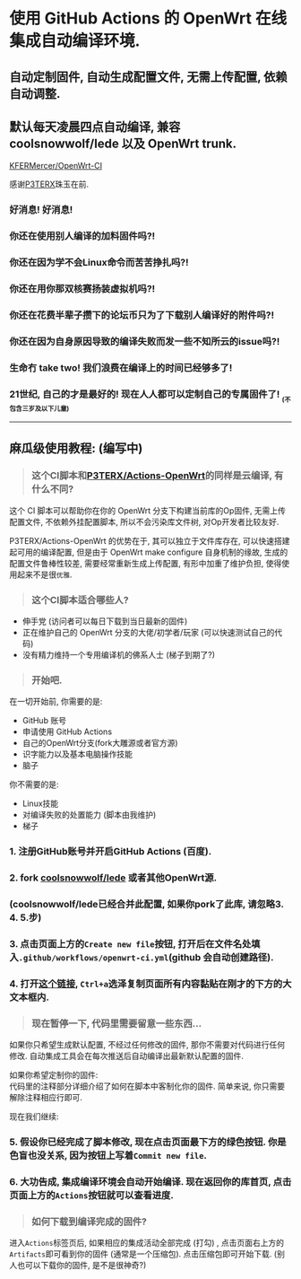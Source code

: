# 使用 GitHub Actions 的 OpenWrt 在线集成自动编译环境.

## 自动定制固件, 自动生成配置文件, 无需上传配置, 依赖自动调整.
## 默认每天凌晨四点自动编译, 兼容 coolsnowwolf/lede 以及 OpenWrt trunk.

[KFERMercer/OpenWrt-CI](https://github.com/KFERMercer/OpenWrt-CI)

感谢[P3TERX](https://github.com/P3TERX/Actions-OpenWrt)珠玉在前.

### 好消息! 好消息!
### 你还在使用别人编译的加料固件吗?!
### 你还在因为学不会Linux命令而苦苦挣扎吗?!
### 你还在用你那双核赛扬装虚拟机吗?!
### 你还在花费半辈子攒下的论坛币只为了下载别人编译好的附件吗?!
### 你还在因为自身原因导致的编译失败而发一些不知所云的issue吗?!
### 生命冇 take two! 我们浪费在编译上的时间已经够多了!
### 21世纪, 自己的才是最好的! 现在人人都可以定制自己的专属固件了! <sub><sub>(不包含三岁及以下儿童)</sub></sub>

---

## 麻瓜级使用教程: (编写中)

> ### 这个CI脚本和[P3TERX/Actions-OpenWrt](https://github.com/P3TERX/Actions-OpenWrt)的同样是云编译, 有什么不同?

这个 CI 脚本可以帮助你在你的 OpenWrt 分支下构建当前库的Op固件, 无需上传配置文件, 不依赖外挂配置脚本, 所以不会污染库文件树, 对Op开发者比较友好.

P3TERX/Actions-OpenWrt 的优势在于, 其可以独立于文件库存在, 可以快速搭建起可用的编译配置, 但是由于 OpenWrt make configure 自身机制的缘故, 生成的配置文件鲁棒性较差, 需要经常重新生成上传配置, 有形中加重了维护负担, 使得使用起来不是很`优雅`.

> ### 这个CI脚本适合哪些人?

- 伸手党 (访问者可以每日下载到当日最新的固件)
- 正在维护自己的 OpenWrt 分支的大佬/初学者/玩家 (可以快速测试自己的代码)
- 没有精力维持一个专用编译机的佛系人士 (梯子到期了?)

> ### 开始吧.

在一切开始前, 你需要的是:

- GitHub 账号
- 申请使用 GitHub Actions
- 自己的OpenWrt分支(fork大雕源或者官方源)
- 识字能力以及基本电脑操作技能
- 脑子

你不需要的是:

- Linux技能
- 对编译失败的处置能力 (脚本由我维护)
- 梯子

### 1. 注册GitHub账号并开启GitHub Actions (百度).

### 2. fork [coolsnowwolf/lede](https://github.com/coolsnowwolf/lede) 或者其他OpenWrt源.

### (coolsnowwolf/lede已经合并此配置, 如果你pork了此库, 请忽略3. 4. 5.步)

### 3. 点击页面上方的`Create new file`按钮, 打开后在文件名处填入`.github/workflows/openwrt-ci.yml`(github 会自动创建路径).

### 4. 打开[这个链接](https://raw.githubusercontent.com/KFERMercer/OpenWrt-CI/master/openwrt-ci.yml), `Ctrl+a`选泽复制页面所有内容黏贴在刚才的下方的大文本框内.

> ### 现在暂停一下, 代码里需要留意一些东西...

如果你只希望生成默认配置, 不经过任何修改的固件, 那你不需要对代码进行任何修改. 自动集成工具会在每次推送后自动编译出最新默认配置的固件.

如果你希望定制你的固件:\
代码里的注释部分详细介绍了如何在脚本中客制化你的固件. 简单来说, 你只需要解除注释相应行即可.

现在我们继续:

### 5. 假设你已经完成了脚本修改, 现在点击页面最下方的绿色按钮. 你是色盲也没关系, 因为按钮上写着`Commit new file`.

### 6. 大功告成, 集成编译环境会自动开始编译. 现在返回你的库首页, 点击页面上方的`Actions`按钮就可以查看进度.

> ### 如何下载到编译完成的固件?

进入`Actions`标签页后, 如果相应的集成活动全部完成 (打勾) , 点击页面右上方的`Artifacts`即可看到你的固件 (通常是一个压缩包). 点击压缩包即可开始下载. (别人也可以下载你的固件, 是不是很神奇?)
